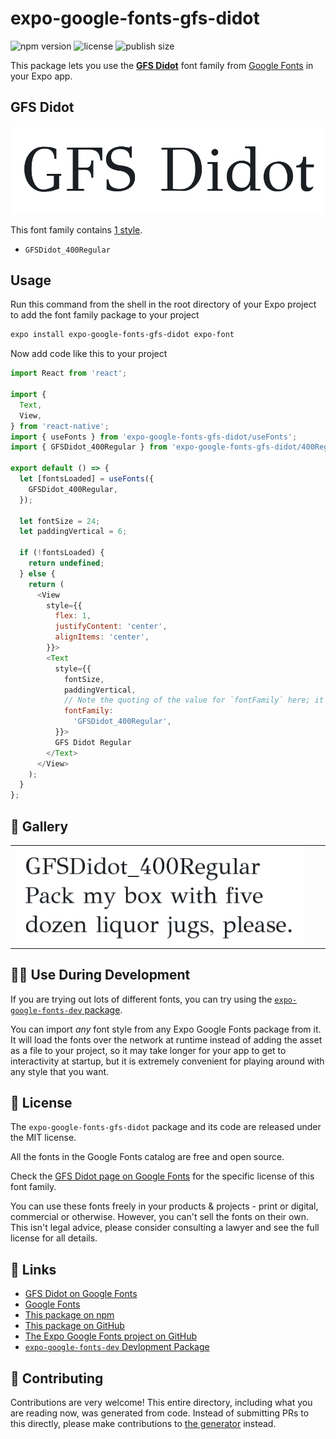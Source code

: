 # expo-google-fonts-gfs-didot

![npm version](https://flat.badgen.net/npm/v/expo-google-fonts-gfs-didot)
![license](https://flat.badgen.net/github/license/expo/google-fonts)
![publish size](https://flat.badgen.net/packagephobia/install/expo-google-fonts-gfs-didot)

This package lets you use the [**GFS Didot**](https://fonts.google.com/specimen/GFS+Didot) font family from [Google Fonts](https://fonts.google.com/) in your Expo app.

## GFS Didot

![GFS Didot](./font-family.png)

This font family contains [1 style](#-gallery).

- `GFSDidot_400Regular`

## Usage

Run this command from the shell in the root directory of your Expo project to add the font family package to your project
```sh
expo install expo-google-fonts-gfs-didot expo-font
```

Now add code like this to your project
```js
import React from 'react';

import {
  Text,
  View,
} from 'react-native';
import { useFonts } from 'expo-google-fonts-gfs-didot/useFonts';
import { GFSDidot_400Regular } from 'expo-google-fonts-gfs-didot/400Regular';

export default () => {
  let [fontsLoaded] = useFonts({
    GFSDidot_400Regular,
  });

  let fontSize = 24;
  let paddingVertical = 6;

  if (!fontsLoaded) {
    return undefined;
  } else {
    return (
      <View
        style={{
          flex: 1,
          justifyContent: 'center',
          alignItems: 'center',
        }}>
        <Text
          style={{
            fontSize,
            paddingVertical,
            // Note the quoting of the value for `fontFamily` here; it expects a string!
            fontFamily:
              'GFSDidot_400Regular',
          }}>
          GFS Didot Regular
        </Text>
      </View>
    );
  }
};

```

## 🔡 Gallery


||||
|-|-|-|
|![GFSDidot_400Regular](.//400Regular/GFSDidot_400Regular.ttf.png)||||


## 👩‍💻 Use During Development

If you are trying out lots of different fonts, you can try using the [`expo-google-fonts-dev` package](https://github.com/freeboub/google-fonts/tree/master/font-packages/dev#readme).

You can import *any* font style from any Expo Google Fonts package from it. It will load the fonts
over the network at runtime instead of adding the asset as a file to your project, so it may take longer
for your app to get to interactivity at startup, but it is extremely convenient
for playing around with any style that you want.

## 📖 License

The `expo-google-fonts-gfs-didot` package and its code are released under the MIT license.

All the fonts in the Google Fonts catalog are free and open source.

Check the [GFS Didot page on Google Fonts](https://fonts.google.com/specimen/GFS+Didot) for the specific license of this font family.

You can use these fonts freely in your products & projects - print or digital, commercial or otherwise. However, you can't sell the fonts on their own. This isn't legal advice, please consider consulting a lawyer and see the full license for all details.

## 🔗 Links

- [GFS Didot on Google Fonts](https://fonts.google.com/specimen/GFS+Didot)
- [Google Fonts](https://fonts.google.com/)
- [This package on npm](https://www.npmjs.com/package/expo-google-fonts-gfs-didot)
- [This package on GitHub](https://github.com/freeboub/google-fonts/tree/master/font-packages/gfs-didot)
- [The Expo Google Fonts project on GitHub](https://github.com/freeboub/google-fonts)
- [`expo-google-fonts-dev` Devlopment Package](https://github.com/freeboub/google-fonts/tree/master/font-packages/dev)

## 🤝 Contributing

Contributions are very welcome! This entire directory, including what you are reading now, was generated from code. Instead of submitting PRs to this directly, please make contributions to [the generator](https://github.com/freeboub/google-fonts/tree/master/packages/generator) instead.
